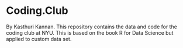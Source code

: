 # Coding.Club
By Kasthuri Kannan.
This repository contains the data and code for the coding club at NYU. This is based on the book R for Data Science but applied to custom data set.

